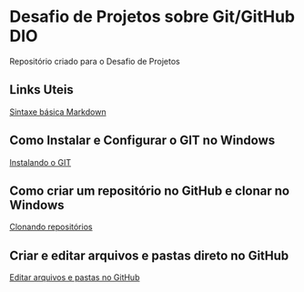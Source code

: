 # Desafio de Projetos sobre Git/GitHub DIO
Repositório criado para o Desafio de Projetos

## Links Uteis
[Sintaxe básica Markdown](https://www.markdownguide.org/getting-started/)

## Como Instalar e Configurar o GIT no Windows 
[Instalando o GIT](https://www.youtube.com/watch?v=SOxafinthys)

## Como criar um repositório no GitHub e clonar no Windows
[Clonando repositórios](https://www.youtube.com/watch?v=h1-XZ9Kh1H4)

## Criar e editar arquivos e pastas direto no GitHub
[Editar arquivos e pastas no GitHub](https://www.youtube.com/watch?v=Xsulc8agj_A)
